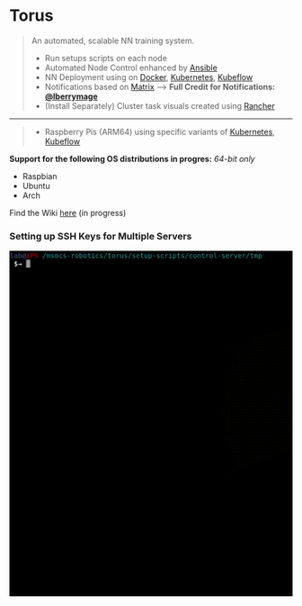 # Torus

> An automated, scalable NN training system.
> - Run setups scripts on each node
> - Automated Node Control enhanced by [Ansible](https://www.ansible.com/)
> - NN Deployment using on [Docker](https://www.docker.com/), [Kubernetes](https://kubernetes.io/), [Kubeflow](https://www.kubeflow.org/)
> - Notifications based on [Matrix](https://matrix.org/)  --> **Full Credit for Notifications: [@lberrymage](https://github.com/lberrymage)**
> - (Install Separately) Cluster task visuals created using [Rancher](https://rancher.com/)
----------------------------------------------------
> - Raspberry Pis (ARM64) using specific variants of [Kubernetes](https://microk8s.io/), [Kubeflow](https://www.kubeflow.org/docs/distributions/microk8s/kubeflow-on-microk8s/)

**Support for the following OS distributions in progres:**
*64-bit only*
- Raspbian
- Ubuntu
- Arch

Find the Wiki [here](https://github.com/msmcs-robotics/torus/wiki) (in progress)

### Setting up SSH Keys for Multiple Servers
![Alt Text](https://github.com/msmcs-robotics/torus/blob/main/docs/gifs/mass-ssh-kegen.gif)
